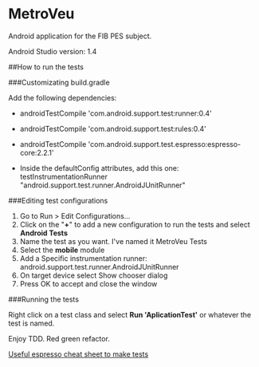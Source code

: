 # MetroVeu
Android application for the FIB PES subject.

Android Studio version: 1.4

##How to run the tests

###Customizating build.gradle

Add the following dependencies:

- androidTestCompile 'com.android.support.test\:runner:0.4'

- androidTestCompile 'com.android.support.test:rules:0.4'

- androidTestCompile 'com.android.support.test.espresso:espresso-core:2.2.1'

- Inside the defaultConfig attributes, add this one:
testInstrumentationRunner "android.support.test.runner.AndroidJUnitRunner"

###Editing test configurations

1. Go to Run > Edit Configurations...
2. Click on the "**+**" to add a new configuration to run the tests and select **Android Tests**
3. Name the test as you want. I've named it MetroVeu Tests
4. Select the **mobile** module
5. Add a Specific instrumentation runner: android.support.test.runner.AndroidJUnitRunner
6. On target device select Show chooser dialog
7. Press OK to accept and close the window

###Running the tests

Right click on a test class and select **Run 'AplicationTest'** or whatever the test is named.

Enjoy TDD. Red green refactor.

[Useful espresso cheat sheet to make tests](https://google.github.io/android-testing-support-library/docs/espresso/cheatsheet/)
